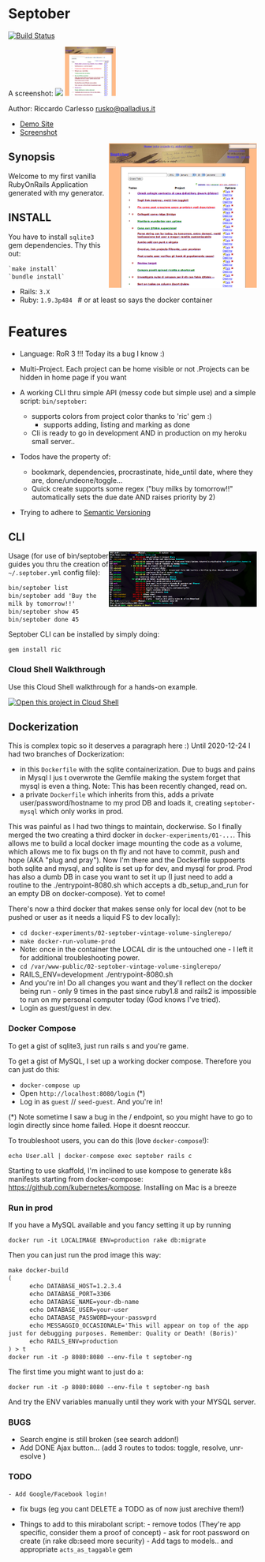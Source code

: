# Septober

[![Build Status](https://secure.travis-ci.org/palladius/septober.png)](http://travis-ci.org/palladius/septober)
 
 A screenshot:
 <img src='http://www.palladius.it/palladius.jpg' height='100' />
 <img src='https://github.com/palladius/septober/raw/master/doc/Screenshot.png' height='100' />

 Author: Riccardo Carlesso <rusko@palladius.it>

* [Demo Site](http://septober.heroku.com/)
* [Screenshot](https://github.com/palladius/septober/raw/master/doc/Screenshot.png)

<img src="https://github.com/palladius/septober/raw/master/doc/Screenshot.png" width="300" alt="Screenshot for Septober" align='right' />


## Synopsis 

  Welcome to my first vanilla RubyOnRails Application generated with my generator.
  
## INSTALL 

  You have to install `sqlite3` gem dependencies. Thy this out:

	`make install`
	`bundle install`

  * Rails: `3.X`
  * Ruby: `1.9.3p484 ` # or at least so says the docker container
  
# Features 
  
  - Language: RoR 3 !!! Today its a bug I know :)
  
  - Multi-Project. Each project can be home visible or not
   .Projects can be hidden in home page if you want 
  
   
  - A working CLI thru simple API (messy code but simple use) and a simple script: `bin/septober`:
    - supports colors from project color thanks to 'ric' gem :)
		- supports adding, listing and marking as done
    - Cli is ready to go in development AND in production on my heroku small server..

  - Todos have the property of:
    - bookmark, dependencies, procrastinate, hide_until date, where they are, done/undeone/toggle...
    - Quick create supports some regex ("buy milks by tomorrow!!" automatically sets the due date AND raises priority by 2)

  - Trying to adhere to [Semantic Versioning](http://semver.org/)

## CLI

<img src="https://github.com/palladius/septober/raw/master/doc/CliScreenshot.png" width="300" alt="Screenshot for Septober CLI" align='right' />

Usage (for use of bin/septober guides you thru the creation of `~/.septober.yml` config file):

	bin/septober list
	bin/septober add 'Buy the milk by tomorrow!!'
	bin/septober show 45
	bin/septober done 45

Septober CLI can be installed by simply doing:

    gem install ric

### Cloud Shell Walkthrough

Use this Cloud Shell walkthrough for a hands-on example.

[![Open this project in Cloud Shell](http://gstatic.com/cloudssh/images/open-btn.png)](https://console.cloud.google.com/cloudshell/open?git_repo=https://github.com/palladius/septober&page=editor&tutorial=walkthrough.md)

## Dockerization

This is complex topic so it deserves a paragraph here :)
Until 2020-12-24 I had two branches of Dockerization:
* in this `Dockerfile` with the sqlite containerization. Due to bugs and pains in Mysql I jus t overwrote the Gemfile making the system forget that mysql is even a thing. Note: This has been recently changed, read on.
* a private `Dockerfile` which inherits from this, adds a private user/password/hostname to my prod DB and loads it, creating `septober-mysql` which only works in prod.

This was painful as I had two things to maintain, dockerwise. So I finally merged the two creating a third docker in `docker-experiments/01-...`. This allows me to build
a local docker image mounting the code as a volume, which allows me to fix bugs on th fly and not have to commit, push and hope (AKA "plug and pray").
Now I'm there and the Dockerfile suppoerts both sqlite and mysql, and sqlite is set up for dev, and mysql for prod. Prod has also a dumb DB in case you want to set it up
(I just need to add a routine to the ./entrypoint-8080.sh which accepts a db_setup_and_run for an empty DB on docker-compose). Yet to come!

There's now a third docker that makes sense only for local dev (not to be pushed or user as it needs a liquid FS to dev locally):

* `cd docker-experiments/02-septober-vintage-volume-singlerepo/ `
* `make docker-run-volume-prod `
* Note: once in the container the LOCAL dir is the untouched one - I left it for additional troubleshooting power.
* `cd /var/www-public/02-septober-vintage-volume-singlerepo/`
* RAILS_ENV=development ./entrypoint-8080.sh 
* And you're in! Do all changes you want and they'll reflect on the docker being run - only 9 times in the past since ruby1.8 and rails2 is impossible to run on my personal computer today (God knows I've tried).
* Login as guest/guest in dev.

### Docker Compose

To get a gist of sqlite3, just run rails s and you're game.

To get a gist of MySQL, I set up a working docker compose. Therefore you can just do this:

* `docker-compose up`
* Open `http://localhost:8080/login`  (*)
* Log in as `guest` // `seed-guest`. And you're in! 

(*) Note sometime I saw a bug in the / endpoint, so you might have to go to login directly since home failed. Hope it doesnt reoccur.

To troubleshoot users, you can do this (love `docker-compose`!):

    echo User.all | docker-compose exec septober rails c
  
Starting to use skaffold, I'm inclined to use kompose to generate k8s manifests starting from docker-compose: https://github.com/kubernetes/kompose. Installing on Mac is a breeze

### Run in prod

If you have a MySQL available and you fancy setting it up by running

    docker run -it LOCALIMAGE ENV=production rake db:migrate

Then you can just run the prod image this way:

    make docker-build
    (
          echo DATABASE_HOST=1.2.3.4
          echo DATABASE_PORT=3306
          echo DATABASE_NAME=your-db-name
          echo DATABASE_USER=your-user
          echo DATABASE_PASSWORD=your-passwprd
          echo MESSAGGIO_OCCASIONALE='This will appear on top of the app just for debugging purposes. Remember: Quality or Death! (Boris)'
          echo RAILS_ENV=production
    ) > t
    docker run -it -p 8080:8080 --env-file t septober-ng

The first time you might want to just do a: 

    docker run -it -p 8080:8080 --env-file t septober-ng bash 

And try the ENV variables manually until they work with your MYSQL server.

### BUGS

- Search engine is still broken (see search addon!)
- Add DONE Ajax button... (add 3 routes to todos: toggle, resolve, unr-esolve )
    
### TODO 

	- Add Google/Facebook login!
  
  - fix bugs (eg you cant DELETE a TODO as of now just arechive them!)

  -  Things to add to this mirabolant script:
    - remove todos (They're app specific, consider them a proof of concept)
    - ask for root password on create (in rake db:seed more security) 
    - Add tags to models.. and appropriate `acts_as_taggable` gem
    

